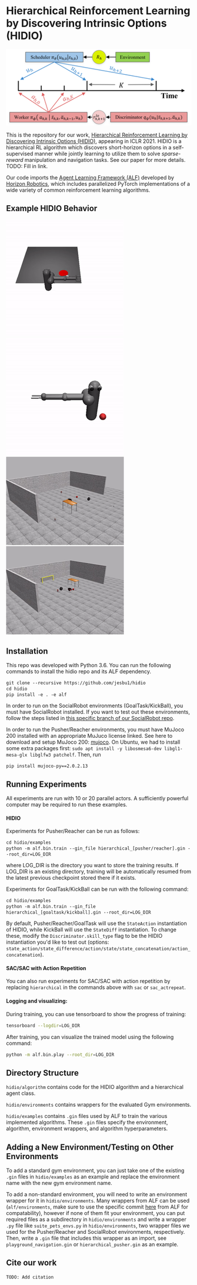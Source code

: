 # Hierarchical Reinforcement Learning by Discovering Intrinsic Options (HIDIO)
![](./hidio/images/hidio.png) 

This is the repository for our work, [Hierarchical Reinforcement Learning by Discovering Intrinsic Options (HIDIO)](), appearing in ICLR 2021. HIDIO is a  hierarchical RL algorithm which discovers short-horizon options in a self-supervised manner while jointly learning to utilize them to solve *sparse-reward* manipulation and navigation tasks. See our paper for more details.  TODO: Fill in link.

Our code imports the [Agent Learning Framework (ALF)](https://github.com/HorizonRobotics/alf/) developed by [Horizon Robotics](https://en.horizon.ai/), which includes parallelized PyTorch implementations of a wide variety of common reinforcement learning algorithms.

## Example HIDIO Behavior
![Pusher](./hidio/images/pusher.gif)
![Reacher](./hidio/images/reacher.gif)
![GoalTask](./hidio/images/goaltask.gif)
![KickBall](./hidio/images/kickball.gif)

## Installation
This repo was developed with Python 3.6.
You can run the following commands to install the hidio repo and its ALF dependency. 
```
git clone --recursive https://github.com/jesbu1/hidio
cd hidio
pip install -e . -e alf
```

In order to run on the SocialRobot environments (GoalTask/KickBall), you must 
have SocialRobot installed. If you want to test out these environments, follow
the steps listed in [this specific branch of our SocialRobot repo](https://github.com/jesbu1/SocialRobot/tree/distractor_kickball).

In order to run the Pusher/Reacher environments, you must have MuJoco 200 installed with an appropriate MuJuco license linked.
See here to download and setup MuJoco 200: [mujoco](https://www.roboti.us/index.html). On Ubuntu, we had to install some extra packages first: `sudo apt install -y libosmesa6-dev libgl1-mesa-glx libglfw3 patchelf`. Then, run
```
pip install mujoco-py==2.0.2.13
```

## Running Experiments
All experiments are run with 10 or 20 parallel actors. A sufficiently powerful computer may be required to run these examples.
#### HIDIO
Experiments for Pusher/Reacher can be run as follows:

```
cd hidio/examples
python -m alf.bin.train --gin_file hierarchical_[pusher/reacher].gin --root_dir=LOG_DIR
```
where LOG_DIR is the directory you want to store the training results. If LOG_DIR is an existing directory, training will be automatically resumed from the latest previous checkpoint stored there if it exists.

Experiments for GoalTask/KickBall can be run with the following command:

```
cd hidio/examples
python -m alf.bin.train --gin_file hierarchical_[goaltask/kickball].gin --root_dir=LOG_DIR
```

By default, Pusher/Reacher/GoalTask will use the `StateAction` instantiation of HIDIO, while KickBall will use the `StateDiff` instantiation. To change these, modify the `Discriminator.skill_type` flag to be the HIDIO instantiation you'd like to test out (options: `state_action/state_difference/action/state/state_concatenation/action_concatenation`).

#### SAC/SAC with Action Repetition

You can also run experiments for SAC/SAC with action repetition by replacing `hierarchical` in the commands above with `sac` or `sac_actrepeat`.

#### Logging and visualizing:
During training, you can use tensorboard to show the progress of training:
```bash
tensorboard --logdir=LOG_DIR
```

After training, you can visualize the trained model using the following command:
```bash
python -m alf.bin.play --root_dir=LOG_DIR
```
## Directory Structure
`hidio/algorithm` contains code for the HIDIO algorithm and a hierarchical agent class.

`hidio/environments` contains wrappers for the evaluated Gym environments.

`hidio/examples` contains `.gin` files used by ALF to train the various implemented algorithms. These `.gin` files specify the environment, algorithm, environment wrappers, and algorithm hyperparameters. 

## Adding a New Environment/Testing on Other Environments
To add a standard gym environment, you can just take one of the existing `.gin` files in `hidio/examples` as an example and replace the environment name with the new gym environment name.

To add a non-standard environment, you will need to write an environment wrapper for it in `hidio/environments`. Many wrappers from ALF can be used (`alf/environments`, make sure to use the specific commit [here](https://github.com/HorizonRobotics/alf/tree/1146c4c78aef06a958c1f0c1d83be6645b11cc31) from ALF for compatability), however if none of them fit your environment, you can put required files as a subdirectory in `hidio/environments` and write a wrapper `.py` file like `suite_pets_envs.py` in `hidio/environments`, two wrapper files we used for the Pusher/Reacher and SocialRobot environments, respectively. Then, write a `.gin` file that includes this wrapper as an import, see `playground_navigation.gin` or `hierarchical_pusher.gin` as an example.

## Cite our work
```
TODO: Add citation
```
